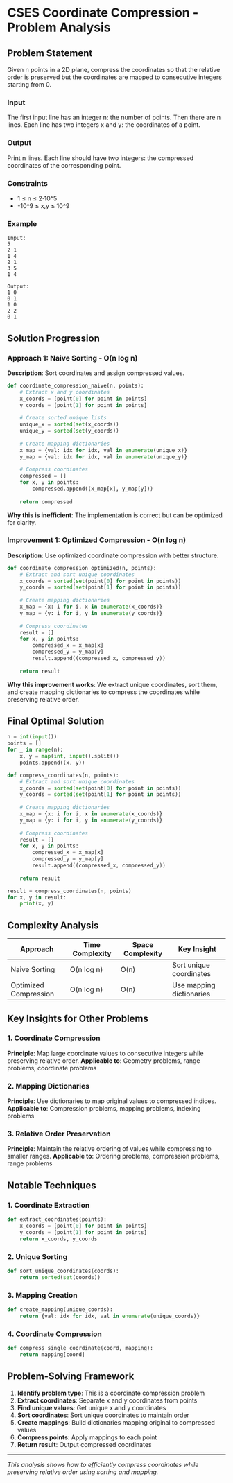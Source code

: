 # CSES Coordinate Compression - Problem Analysis

## Problem Statement
Given n points in a 2D plane, compress the coordinates so that the relative order is preserved but the coordinates are mapped to consecutive integers starting from 0.

### Input
The first input line has an integer n: the number of points.
Then there are n lines. Each line has two integers x and y: the coordinates of a point.

### Output
Print n lines. Each line should have two integers: the compressed coordinates of the corresponding point.

### Constraints
- 1 ≤ n ≤ 2⋅10^5
- -10^9 ≤ x,y ≤ 10^9

### Example
```
Input:
5
2 1
1 4
2 1
3 5
1 4

Output:
1 0
0 1
1 0
2 2
0 1
```

## Solution Progression

### Approach 1: Naive Sorting - O(n log n)
**Description**: Sort coordinates and assign compressed values.

```python
def coordinate_compression_naive(n, points):
    # Extract x and y coordinates
    x_coords = [point[0] for point in points]
    y_coords = [point[1] for point in points]
    
    # Create sorted unique lists
    unique_x = sorted(set(x_coords))
    unique_y = sorted(set(y_coords))
    
    # Create mapping dictionaries
    x_map = {val: idx for idx, val in enumerate(unique_x)}
    y_map = {val: idx for idx, val in enumerate(unique_y)}
    
    # Compress coordinates
    compressed = []
    for x, y in points:
        compressed.append((x_map[x], y_map[y]))
    
    return compressed
```

**Why this is inefficient**: The implementation is correct but can be optimized for clarity.

### Improvement 1: Optimized Compression - O(n log n)
**Description**: Use optimized coordinate compression with better structure.

```python
def coordinate_compression_optimized(n, points):
    # Extract and sort unique coordinates
    x_coords = sorted(set(point[0] for point in points))
    y_coords = sorted(set(point[1] for point in points))
    
    # Create mapping dictionaries
    x_map = {x: i for i, x in enumerate(x_coords)}
    y_map = {y: i for i, y in enumerate(y_coords)}
    
    # Compress coordinates
    result = []
    for x, y in points:
        compressed_x = x_map[x]
        compressed_y = y_map[y]
        result.append((compressed_x, compressed_y))
    
    return result
```

**Why this improvement works**: We extract unique coordinates, sort them, and create mapping dictionaries to compress the coordinates while preserving relative order.

## Final Optimal Solution

```python
n = int(input())
points = []
for _ in range(n):
    x, y = map(int, input().split())
    points.append((x, y))

def compress_coordinates(n, points):
    # Extract and sort unique coordinates
    x_coords = sorted(set(point[0] for point in points))
    y_coords = sorted(set(point[1] for point in points))
    
    # Create mapping dictionaries
    x_map = {x: i for i, x in enumerate(x_coords)}
    y_map = {y: i for i, y in enumerate(y_coords)}
    
    # Compress coordinates
    result = []
    for x, y in points:
        compressed_x = x_map[x]
        compressed_y = y_map[y]
        result.append((compressed_x, compressed_y))
    
    return result

result = compress_coordinates(n, points)
for x, y in result:
    print(x, y)
```

## Complexity Analysis

| Approach | Time Complexity | Space Complexity | Key Insight |
|----------|----------------|------------------|-------------|
| Naive Sorting | O(n log n) | O(n) | Sort unique coordinates |
| Optimized Compression | O(n log n) | O(n) | Use mapping dictionaries |

## Key Insights for Other Problems

### 1. **Coordinate Compression**
**Principle**: Map large coordinate values to consecutive integers while preserving relative order.
**Applicable to**: Geometry problems, range problems, coordinate problems

### 2. **Mapping Dictionaries**
**Principle**: Use dictionaries to map original values to compressed indices.
**Applicable to**: Compression problems, mapping problems, indexing problems

### 3. **Relative Order Preservation**
**Principle**: Maintain the relative ordering of values while compressing to smaller ranges.
**Applicable to**: Ordering problems, compression problems, range problems

## Notable Techniques

### 1. **Coordinate Extraction**
```python
def extract_coordinates(points):
    x_coords = [point[0] for point in points]
    y_coords = [point[1] for point in points]
    return x_coords, y_coords
```

### 2. **Unique Sorting**
```python
def sort_unique_coordinates(coords):
    return sorted(set(coords))
```

### 3. **Mapping Creation**
```python
def create_mapping(unique_coords):
    return {val: idx for idx, val in enumerate(unique_coords)}
```

### 4. **Coordinate Compression**
```python
def compress_single_coordinate(coord, mapping):
    return mapping[coord]
```

## Problem-Solving Framework

1. **Identify problem type**: This is a coordinate compression problem
2. **Extract coordinates**: Separate x and y coordinates from points
3. **Find unique values**: Get unique x and y coordinates
4. **Sort coordinates**: Sort unique coordinates to maintain order
5. **Create mappings**: Build dictionaries mapping original to compressed values
6. **Compress points**: Apply mappings to each point
7. **Return result**: Output compressed coordinates

---

*This analysis shows how to efficiently compress coordinates while preserving relative order using sorting and mapping.* 